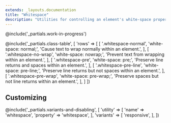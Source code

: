```yaml
---
extends: _layouts.documentation
title: "Whitespace"
description: "Utilities for controlling an element's white-space property."
---
```


@include('_partials.work-in-progress')

@include('_partials.class-table', [
  'rows' => [
    [
      '.whitespace-normal',
      'white-space: normal;',
      'Cause text to wrap normally within an element.',
    ],
    [
      '.whitespace-no-wrap',
      'white-space: nowrap;',
      'Prevent text from wrapping within an element.',
    ],
    [
      '.whitespace-pre',
      'white-space: pre;',
      'Preserve line returns and spaces within an element.',
    ],
    [
      '.whitespace-pre-line',
      'white-space: pre-line;',
      'Preserve line returns but not spaces within an element.',
    ],
    [
      '.whitespace-pre-wrap',
      'white-space: pre-wrap;',
      'Preserve spaces but not line returns within an element.',
    ],
  ]
])

## Customizing

@include('_partials.variants-and-disabling', [
    'utility' => [
        'name' => 'whitespace',
        'property' => 'whitespace',
    ],
    'variants' => [
        'responsive',
    ],
])

